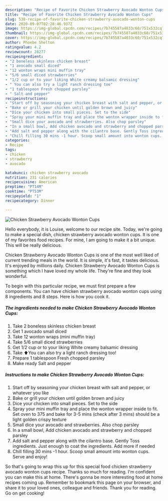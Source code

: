 ```yaml
---
description: "Recipe of Favorite Chicken Strawberry Avocado Wonton Cups"
title: "Recipe of Favorite Chicken Strawberry Avocado Wonton Cups"
slug: 538-recipe-of-favorite-chicken-strawberry-avocado-wonton-cups
date: 2020-09-07T02:28:46.937Z
image: https://img-global.cpcdn.com/recipes/7b745587a4033c60/751x532cq70/chicken-strawberry-avocado-wonton-cups-recipe-main-photo.jpg
thumbnail: https://img-global.cpcdn.com/recipes/7b745587a4033c60/751x532cq70/chicken-strawberry-avocado-wonton-cups-recipe-main-photo.jpg
cover: https://img-global.cpcdn.com/recipes/7b745587a4033c60/751x532cq70/chicken-strawberry-avocado-wonton-cups-recipe-main-photo.jpg
author: Phoebe Shelton
ratingvalue: 4.2
reviewcount: 28277
recipeingredient:
- "2 boneless skinless chicken breast"
- "1 avocado small diced"
- "12 wonton wraps mini muffin tray"
- "5/6 small diced strawberries"
- "1/2 cup or to your liking White creamy balsamic dressing"
- " You can also try a light ranch dressing too"
- "1 tablespoon Fresh chopped parsley"
- " Salt and pepper"
recipeinstructions:
- "Start off by seasoning your chicken breast with salt and pepper, or whatever you like"
- "Bake or grill your chicken until golden brown and juicy"
- "Dice your chicken into small pieces. Set to the side"
- "Spray your mini muffin tray and place the wonton wrapper inside to fit. Set oven to 375 and bake for 3-5 mins (check after 3 mins) should be a light golden crispy texture"
- "Small dice your avocado and strawberries. Also chop parsley"
- "In a small bowl, Add chicken avocado and strawberry and chopped parsley"
- "Add salt and pepper along with the cilantro base. Gently Toss ingredients. Just enough to coat the ingredients. Add more if needed"
- "Chill filling 30 mins -1 hour. Scoop small amount into wonton cups. Serve and enjoy!"
categories:
- Recipe
tags:
- chicken
- strawberry
- avocado

katakunci: chicken strawberry avocado 
nutrition: 231 calories
recipecuisine: American
preptime: "PT14M"
cooktime: "PT53M"
recipeyield: "1"
recipecategory: Dinner

---
```



![Chicken Strawberry Avocado Wonton Cups](https://img-global.cpcdn.com/recipes/7b745587a4033c60/751x532cq70/chicken-strawberry-avocado-wonton-cups-recipe-main-photo.jpg)

Hello everybody, it is Louise, welcome to our recipe site. Today, we're going to make a special dish, chicken strawberry avocado wonton cups. It is one of my favorites food recipes. For mine, I am going to make it a bit unique. This will be really delicious.

Chicken Strawberry Avocado Wonton Cups is one of the most well liked of current trending meals in the world. It is simple, it's fast, it tastes delicious. It's enjoyed by millions daily. Chicken Strawberry Avocado Wonton Cups is something which I have loved my whole life. They're fine and they look wonderful.




To begin with this particular recipe, we must first prepare a few components. You can have chicken strawberry avocado wonton cups using 8 ingredients and 8 steps. Here is how you cook it.

<!--inarticleads1-->

##### The ingredients needed to make Chicken Strawberry Avocado Wonton Cups:

1. Take 2 boneless skinless chicken breast
1. Get 1 avocado small diced
1. Take 12 wonton wraps (mini muffin tray)
1. Take 5/6 small diced strawberries
1. Get 1/2 cup or to your liking White creamy balsamic dressing
1. Take  ⬆️You can also try a light ranch dressing too!
1. Prepare 1 tablespoon Fresh chopped parsley
1. Make ready  Salt and pepper




<!--inarticleads2-->

##### Instructions to make Chicken Strawberry Avocado Wonton Cups:

1. Start off by seasoning your chicken breast with salt and pepper, or whatever you like
1. Bake or grill your chicken until golden brown and juicy
1. Dice your chicken into small pieces. Set to the side
1. Spray your mini muffin tray and place the wonton wrapper inside to fit. Set oven to 375 and bake for 3-5 mins (check after 3 mins) should be a light golden crispy texture
1. Small dice your avocado and strawberries. Also chop parsley
1. In a small bowl, Add chicken avocado and strawberry and chopped parsley
1. Add salt and pepper along with the cilantro base. Gently Toss ingredients. Just enough to coat the ingredients. Add more if needed
1. Chill filling 30 mins -1 hour. Scoop small amount into wonton cups. Serve and enjoy!




So that's going to wrap this up for this special food chicken strawberry avocado wonton cups recipe. Thanks so much for reading. I'm confident you can make this at home. There's gonna be more interesting food at home recipes coming up. Remember to bookmark this page on your browser, and share it to your loved ones, colleague and friends. Thank you for reading. Go on get cooking!
